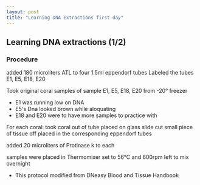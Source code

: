 ```yaml
---
layout: post
title: "Learning DNA Extractions first day"
---
```


## Learning DNA extractions (1/2)

### Procedure

added 180 microliters ATL to four 1.5ml eppendorf tubes
Labeled the tubes E1, E5, E18, E20

Took original coral samples of sample E1, E5, E18, E20 from -20° freezer 
* E1 was running low on DNA
* E5's Dna looked brown while aloquating
* E18 and E20 were to have more samples to practice with

For each coral:
took coral out of tube 
placed on glass slide
cut small piece of tissue off 
placed in the corresponding eppendorf tubes

added 20 microliters of Protinase k to each

samples were placed in Thermomixer set to 56°C and 600rpm
left to mix overnight

* This protocol modified from DNeasy Blood and Tissue Handbook